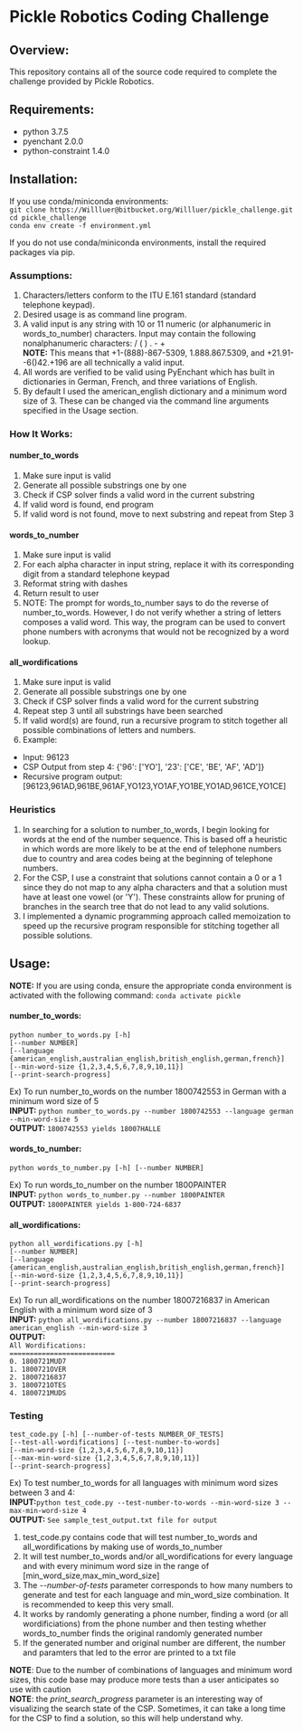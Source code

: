 # Pickle Robotics Coding Challenge

## Overview:
This repository contains all of the source code required to complete the challenge provided by Pickle Robotics.

## Requirements:  
 * python 3.7.5  
 * pyenchant 2.0.0  
 * python-constraint 1.4.0  

## Installation:
If you use conda/miniconda environments:  
`git clone https://Willluer@bitbucket.org/Willluer/pickle_challenge.git`  
`cd pickle_challenge`  
`conda env create -f environment.yml`  

If you do not use conda/miniconda environments, install the required packages via pip.  

### Assumptions:
1. Characters/letters conform to the ITU E.161 standard (standard telephone keypad).
1. Desired usage is as command line program.
1. A valid input is any string with 10 or 11 numeric (or alphanumeric in words_to_number) characters. Input may contain the following nonalphanumeric characters: / ( ) . - +  
**NOTE:** This means that +1-(888)-867-5309, 1.888.867.5309, and +21.91--6()42.+196 are all technically a valid input.
1. All words are verified to be valid using PyEnchant which has built in dictionaries in German, French, and three variations of English.
1. By default I used the american_english dictionary and a minimum word size of 3. These can be changed via the command line arguments specified in the Usage section.

### How It Works:
#### number_to_words
1. Make sure input is valid
1. Generate all possible substrings one by one
1. Check if CSP solver finds a valid word in the current substring
1. If valid word is found, end program
1. If valid word is not found, move to next substring and repeat from Step 3

#### words_to_number
1. Make sure input is valid
1. For each alpha character in input string, replace it with its corresponding digit from a standard telephone keypad
1. Reformat string with dashes
1. Return result to user
1. NOTE: The prompt for words_to_number says to do the reverse of number_to_words. However, I do not verify whether a string of letters composes a valid word. This way, the program can be used to convert phone numbers with acronyms that would not be recognized by a word lookup.

#### all_wordifications
1. Make sure input is valid
1. Generate all possible substrings one by one
1. Check if CSP solver finds a valid word for the current substring
1. Repeat step 3 until all substrings have been searched
1. If valid word(s) are found, run a recursive program to stitch together all possible combinations of letters and numbers.
1. Example:
* Input: 96123  
* CSP Output from step 4: {'96': ['YO'], '23': ['CE', 'BE', 'AF', 'AD']}  
* Recursive program output: [96123,961AD,961BE,961AF,YO123,YO1AF,YO1BE,YO1AD,961CE,YO1CE]  

### Heuristics
1. In searching for a solution to number_to_words, I begin looking for words at the end of the number sequence. This is based off a heuristic in which words are more likely to be at the end of telephone numbers due to country and area codes being at the beginning of telephone numbers.
1. For the CSP, I use a constraint that solutions cannot contain a 0 or a 1 since they do not map to any alpha characters and that a solution must have at least one vowel (or 'Y'). These constraints allow for pruning of branches in the search tree that do not lead to any valid solutions.
1. I implemented a dynamic programming approach called memoization to speed up the recursive program responsible for stitching together all possible solutions.  

## Usage:
**NOTE:** If you are using conda, ensure the appropriate conda environment is activated with the following command: `conda activate pickle`  

#### number_to_words:
`python number_to_words.py [-h]`  
`[--number NUMBER]`  
`[--language {american_english,australian_english,british_english,german,french}]`   
`[--min-word-size {1,2,3,4,5,6,7,8,9,10,11}]`  
`[--print-search-progress]`  

Ex) To run number_to_words on the number 1800742553 in German with a minimum word size of 5  
**INPUT:** `python number_to_words.py --number 1800742553 --language german --min-word-size 5`  
**OUTPUT:** `1800742553 yields 18007HALLE`  

#### words_to_number:
`python words_to_number.py [-h] [--number NUMBER]`  

Ex) To run words_to_number on the number 1800PAINTER  
**INPUT:** `python words_to_number.py --number 1800PAINTER`  
**OUTPUT:** `1800PAINTER yields 1-800-724-6837`  

#### all_wordifications:
`python all_wordifications.py [-h]`  
`[--number NUMBER]`  
`[--language {american_english,australian_english,british_english,german,french}]`  
`[--min-word-size {1,2,3,4,5,6,7,8,9,10,11}]`  
`[--print-search-progress]`  

Ex) To run all_wordifications on the number 18007216837 in American English with a minimum word size of 3  
**INPUT:** `python all_wordifications.py --number 18007216837 --language american_english --min-word-size 3`  
**OUTPUT:**  
`All Wordifications:`  
`==========================`  
`0. 1800721MUD7`  
`1. 1800721OVER`  
`2. 18007216837`  
`3. 1800721OTES`  
`4. 1800721MUDS`  

### Testing
`test_code.py [-h] [--number-of-tests NUMBER_OF_TESTS]`  
                    `[--test-all-wordifications] [--test-number-to-words]`  
                    `[--min-word-size {1,2,3,4,5,6,7,8,9,10,11}]`  
                    `[--max-min-word-size {1,2,3,4,5,6,7,8,9,10,11}]`  
                    `[--print-search-progress]`  

Ex) To test number_to_words for all languages with minimum word sizes between 3 and 4:  
**INPUT:**`python test_code.py --test-number-to-words --min-word-size 3 --max-min-word-size 4`  
**OUTPUT:** `See sample_test_output.txt file for output`

1. test_code.py contains code that will test number_to_words and all_wordifications by making use of words_to_number
1. It will test number_to_words and/or all_wordifications for every language and with every minimum word size in the range of [min_word_size,max_min_word_size]
1. The *--number-of-tests* parameter corresponds to how many numbers to generate and test for each language and min_word_size combination. It is recommended to keep this very small.
1. It works by randomly generating a phone number, finding a word (or all wordificiations) from the phone number and then testing whether words_to_number finds the original randomly generated number
1. If the generated number and original number are different, the number and paramters that led to the error are printed to a txt file  

**NOTE**: Due to the number of combinations of languages and minimum word sizes, this code base may produce more tests than a user anticipates so use with caution  
**NOTE**: the *print_search_progress* parameter is an interesting way of visualizing the search state of the CSP. Sometimes, it can take a long time for the CSP to find a solution, so this will help understand why.  
